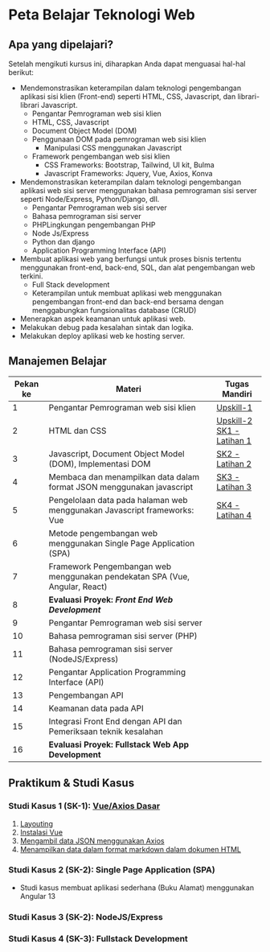 # Peta Belajar Teknologi Web

## Apa yang dipelajari?

Setelah mengikuti kursus ini, diharapkan Anda dapat menguasai hal-hal berikut:

- Mendemonstrasikan keterampilan dalam teknologi pengembangan aplikasi sisi klien (Front-end) seperti HTML, CSS, Javascript, dan librari-librari Javascript.
  - Pengantar Pemrograman web sisi klien
  - HTML, CSS, Javascript
  - Document Object Model (DOM)
  - Penggunaan DOM pada pemrograman web sisi klien
    - Manipulasi CSS menggunakan Javascript
  - Framework pengembangan web sisi klien
    - CSS Frameworks: Bootstrap, Tailwind, UI kit, Bulma
    - Javascript Frameworks: Jquery, Vue, Axios, Konva
- Mendemonstrasikan keterampilan dalam teknologi pengembangan aplikasi web sisi server menggunakan bahasa pemrograman sisi server seperti Node/Express, Python/Django, dll.
  - Pengantar Pemrograman web sisi server
  - Bahasa pemrograman sisi server
  - PHPLingkungan pengembangan PHP
  - Node Js/Express
  - Python dan django
  - Application Programming Interface (API)
- Membuat aplikasi web yang berfungsi untuk proses bisnis tertentu menggunakan front-end, back-end, SQL, dan alat pengembangan web terkini.
  - Full Stack development
  - Keterampilan untuk membuat aplikasi web menggunakan pengembangan front-end dan back-end bersama dengan menggabungkan fungsionalitas database (CRUD)
- Menerapkan aspek keamanan untuk aplikasi web.
- Melakukan debug pada kesalahan sintak dan logika.
- Melakukan deploy aplikasi web ke hosting server.

## Manajemen Belajar

| Pekan ke | Materi                                                       | Tugas Mandiri                                                |
| -------- | ------------------------------------------------------------ | ------------------------------------------------------------ |
| 1        | Pengantar Pemrograman web sisi klien                         | [Upskill-1](https://faridsurya.github.io/belajar/#/tekweb/content/introduction/pengantar?id=upskill-1) |
| 2        | HTML dan CSS                                                 | [Upskill-2](https://faridsurya.github.io/belajar/#/tekweb/content/frontend/3_css?id=upskill) <br> [SK1 - Latihan 1](https://faridsurya.github.io/belajar/#/vue_basic/content/2_html_bootstrap?id=latihan-1) |
| 3        | Javascript, Document Object Model (DOM), Implementasi DOM    | [SK2 - Latihan 2](https://faridsurya.github.io/belajar/#/vue_basic/content/3_vue_install?id=latihan-2) |
| 4        | Membaca dan menampilkan data dalam format JSON menggunakan javascript | [SK3 - Latihan 3](https://faridsurya.github.io/belajar/#/vue_basic/content/4_get_json_axios?id=latihan-3) |
| 5        | Pengelolaan data pada halaman web menggunakan Javascript frameworks: Vue | [SK4 - Latihan 4](https://faridsurya.github.io/belajar/#/vue_basic/content/5_display_md?id=latihan-4) |
| 6        | Metode pengembangan web menggunakan Single Page Application (SPA) |                                                              |
| 7        | Framework Pengembangan web menggunakan pendekatan SPA (Vue, Angular, React) |                                                              |
| 8        | **Evaluasi Proyek: *Front End Web Development***             |                                                              |
| 9        | Pengantar Pemrograman web sisi server                        |                                                              |
| 10       | Bahasa pemrograman sisi server (PHP)                         |                                                              |
| 11       | Bahasa pemrograman sisi server (NodeJS/Express)              |                                                              |
| 12       | Pengantar Application Programming Interface (API)            |                                                              |
| 13       | Pengembangan API                                             |                                                              |
| 14       | Keamanan data pada API                                       |                                                              |
| 15       | Integrasi Front End dengan API dan Pemeriksaan teknik kesalahan |                                                              |
| 16       | **Evaluasi Proyek: Fullstack Web App Development**           |                                                              |

## Praktikum & Studi Kasus

### Studi Kasus 1 (SK-1): [Vue/Axios Dasar](https://faridsurya.github.io/belajar/#/vue_basic/content/introduction)

1. [Layouting](https://faridsurya.github.io/belajar/#/vue_basic/content/2_html_bootstrap)
2. [Instalasi Vue](https://faridsurya.github.io/belajar/#/vue_basic/content/3_vue_install)
3. [Mengambil data JSON menggunakan Axios](https://faridsurya.github.io/belajar/#/vue_basic/content/4_get_json_axios)
4. [Menampilkan data dalam format markdown dalam dokumen HTML](https://faridsurya.github.io/belajar/#/vue_basic/content/5_display_md)

### Studi Kasus 2 (SK-2): Single Page Application (SPA)

- Studi kasus membuat aplikasi sederhana (Buku Alamat) menggunakan Angular 13

### Studi Kasus 3 (SK-2): NodeJS/Express

### Studi Kasus 4 (SK-3): Fullstack Development
